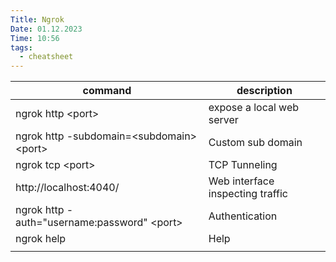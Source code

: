 ```yaml
---
Title: Ngrok
Date: 01.12.2023
Time: 10:56
tags:
  - cheatsheet
---
```


| command                                       | description                      |
| --------------------------------------------- | -------------------------------- |
| ngrok http \<port\>                           | expose a local web server        |
| ngrok http -subdomain=\<subdomain\> \<port\>  | Custom sub domain                |
| ngrok tcp \<port\>                            | TCP Tunneling                    |
| http://localhost:4040/                        | Web interface inspecting traffic |
| ngrok http -auth="username:password" \<port\> | Authentication                   |
| ngrok help                                    | Help                             |
|                                               |                                  |

